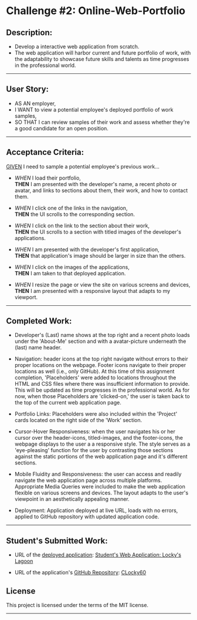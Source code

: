 
# Challenge #2: Online-Web-Portfolio

## Description:
* Develop a interactive web application from scratch.
* The web application will harbor current and future portfolio of work, with the adaptability to showcase future skills and talents as time progresses in the professional world.

___

## User Story:
* AS AN employer,
* I WANT to view a potential employee's deployed portfolio of work samples,
* SO THAT I can review samples of their work and assess whether they're a good candidate for an open position.

___

## Acceptance Criteria:
<u>GIVEN</u> I need to sample a potential employee's previous work...

* <i>WHEN</i> I load their portfolio,
 <br><b>THEN</b> I am presented with the developer's name, a recent photo or avatar, and links to sections about them, their work, and how to contact them.

* <i>WHEN</i> I click one of the links in the navigation,
 <br><b>THEN</b> the UI scrolls to the corresponding section.

* <i>WHEN</i> I click on the link to the section about their work,
<br><b>THEN</b> the UI scrolls to a section with titled images of the developer's applications.

* <i>WHEN</i> I am presented with the developer's first application,
<br><b>THEN</b> that application's image should be larger in size than the others.

* <i>WHEN</i> I click on the images of the applications,
<br><b>THEN</b> I am taken to that deployed application.

* <i>WHEN</i> I resize the page or view the site on various screens and devices,
<br><b>THEN</b> I am presented with a responsive layout that adapts to my viewport.

___

## Completed Work:

* Developer's (Last) name shows at the top right and a recent photo loads under the 'About-Me' section and with a avatar-picture underneath the (last) name header.

* Navigation: header icons at the top right navigate without errors to their proper locations on the webpage. Footer icons navigate to their proper locations as well (i.e., only GitHub). At this time of this assignment completion, 'Placeholders' were added to locations throughout the HTML and CSS files where there was insufficient information to provide. This will be updated as time progresses in the professional world. As for now, when those Placeholders are 'clicked-on,' the user is taken back to the top of the current web application page.

* Portfolio Links: Placeholders were also included within the 'Project' cards located on the right side of the 'Work' section.

* Cursor-Hover Responsiveness: when the user navigates his or her cursor over the header-icons, titled-images, and the footer-icons, the webpage displays to the user a a responsive style. The style serves as a 'eye-pleasing' function for the user by contrasting those sections against the static portions of the web application page and it's different sections.

* Mobile Fluidity and Responsiveness: the user can access and readily navigate the web application page across multiple platforms. Appropriate Media Queries were included to make the web application flexible on various screens and devices. The layout adapts to the user's viewpoint in an aesthetically appealing manner.

* Deployment: Application deployed at live URL, loads with no errors, applied to GitHub repository with updated application code.
___

## Student's Submitted Work:

   * URL of the <u>deployed application</u>: [Student's Web Application: Locky's Lagoon](https://clochstampfor60.github.io/CLocky60-Portfolio/)


  *  URL of the application's <u>GitHub Repository</u>: [CLocky60](https://github.com/CLochstampfor60/CLocky60-Portfolio)


## License
This project is licensed under the terms of the MIT license.

***
